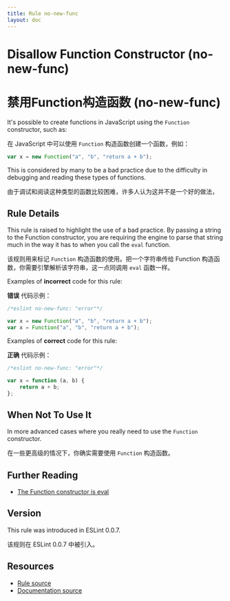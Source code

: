 ```yaml
---
title: Rule no-new-func
layout: doc
---
```

<!-- Note: No pull requests accepted for this file. See README.md in the root directory for details. -->

# Disallow Function Constructor (no-new-func)

# 禁用Function构造函数 (no-new-func)

It's possible to create functions in JavaScript using the `Function` constructor, such as:

在 JavaScript 中可以使用 `Function` 构造函数创建一个函数，例如：

```js
var x = new Function("a", "b", "return a + b");
```

This is considered by many to be a bad practice due to the difficulty in debugging and reading these types of functions.

由于调试和阅读这种类型的函数比较困难，许多人认为这并不是一个好的做法，

## Rule Details

This rule is raised to highlight the use of a bad practice. By passing a string to the Function constructor, you are requiring the engine to parse that string much in the way it has to when you call the `eval` function.

该规则用来标记 `Function` 构造函数的使用。把一个字符串传给 Function 构造函数，你需要引擎解析该字符串，这一点同调用 `eval` 函数一样。

Examples of **incorrect** code for this rule:

**错误** 代码示例：

```js
/*eslint no-new-func: "error"*/

var x = new Function("a", "b", "return a + b");
var x = Function("a", "b", "return a + b");
```

Examples of **correct** code for this rule:

**正确** 代码示例：

```js
/*eslint no-new-func: "error"*/

var x = function (a, b) {
    return a + b;
};
```

## When Not To Use It

In more advanced cases where you really need to use the `Function` constructor.

在一些更高级的情况下，你确实需要使用 `Function` 构造函数。

## Further Reading

* [The Function constructor is eval](http://jslinterrors.com/the-function-constructor-is-eval/)

## Version

This rule was introduced in ESLint 0.0.7.

该规则在 ESLint 0.0.7 中被引入。

## Resources

* [Rule source](https://github.com/eslint/eslint/tree/master/lib/rules/no-new-func.js)
* [Documentation source](https://github.com/eslint/eslint/tree/master/docs/rules/no-new-func.md)
